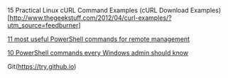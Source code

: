 


15 Practical Linux cURL Command Examples (cURL Download Examples)[http://www.thegeekstuff.com/2012/04/curl-examples/?utm_source=feedburner]



[11 most useful PowerShell commands for remote management](https://techtalk.gfi.com/11-most-useful-powershell-commands-for-remote-management/)


[10 PowerShell commands every Windows admin should know](http://www.techrepublic.com/blog/10-things/10-powershell-commands-every-windows-admin-should-know/)


Git(https://try.github.io)
